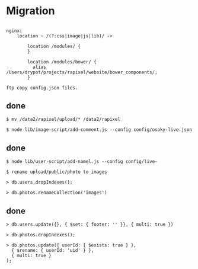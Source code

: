 # Migration

##
    nginx:  
        location ~ /(?:css|image|js|lib)/ ->

            location /modules/ {
            }

            location /modules/bower/ {
              alias /Users/drypot/projects/rapixel/website/bower_components/;
            }
    
    ftp copy config.json files.

## done

    $ mv /data2/rapixel/upload/* /data2/rapixel

    $ node lib/image-script/add-comment.js --config config/osoky-live.json

## done

    $ node lib/user-script/add-namel.js --config config/live-

    $ rename upload/public/photo to images

    > db.users.dropIndexes();

    > db.photos.renameCollection('images')


## done

    > db.users.update({}, { $set: { footer: '' }}, { multi: true })

    > db.photos.dropIndexes();

    > db.photos.update({ userId: { $exists: true } },
      { $rename: { userId: 'uid' } },
      { multi: true }
    );
